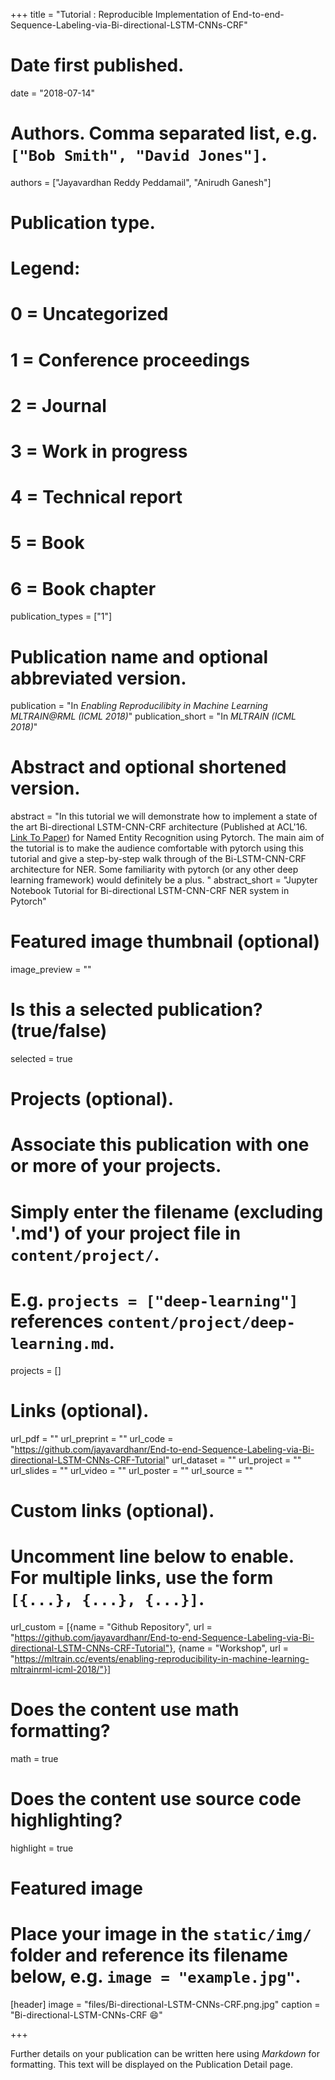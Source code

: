 +++
title = "Tutorial : Reproducible Implementation of End-to-end-Sequence-Labeling-via-Bi-directional-LSTM-CNNs-CRF"

# Date first published.
date = "2018-07-14"

# Authors. Comma separated list, e.g. `["Bob Smith", "David Jones"]`.
authors = ["Jayavardhan Reddy Peddamail", "Anirudh Ganesh"]

# Publication type.
# Legend:
# 0 = Uncategorized
# 1 = Conference proceedings
# 2 = Journal
# 3 = Work in progress
# 4 = Technical report
# 5 = Book
# 6 = Book chapter
publication_types = ["1"]

# Publication name and optional abbreviated version.
publication = "In *Enabling Reproducilibity in Machine Learning MLTRAIN@RML (ICML 2018)*"
publication_short = "In *MLTRAIN (ICML 2018)*"

# Abstract and optional shortened version.
abstract = "In this tutorial we will demonstrate how to implement a state of the art  Bi-directional LSTM-CNN-CRF architecture (Published at ACL'16. [Link To Paper](http://www.aclweb.org/anthology/P16-1101)) for Named Entity Recognition using Pytorch. The main aim of the tutorial is to make the audience comfortable with pytorch using this tutorial and give a step-by-step walk through of the Bi-LSTM-CNN-CRF architecture for NER. Some familiarity with pytorch (or any other deep learning framework) would definitely be a plus. "
abstract_short = "Jupyter Notebook Tutorial for Bi-directional LSTM-CNN-CRF NER system in Pytorch"

# Featured image thumbnail (optional)
image_preview = ""

# Is this a selected publication? (true/false)
selected = true

# Projects (optional).
#   Associate this publication with one or more of your projects.
#   Simply enter the filename (excluding '.md') of your project file in `content/project/`.
#   E.g. `projects = ["deep-learning"]` references `content/project/deep-learning.md`.
projects = []

# Links (optional).
url_pdf = ""
url_preprint = ""
url_code = "https://github.com/jayavardhanr/End-to-end-Sequence-Labeling-via-Bi-directional-LSTM-CNNs-CRF-Tutorial"
url_dataset = ""
url_project = ""
url_slides = ""
url_video = ""
url_poster = ""
url_source = ""

# Custom links (optional).
#   Uncomment line below to enable. For multiple links, use the form `[{...}, {...}, {...}]`.
url_custom = [{name = "Github Repository", url = "https://github.com/jayavardhanr/End-to-end-Sequence-Labeling-via-Bi-directional-LSTM-CNNs-CRF-Tutorial"},
{name = "Workshop", url = "https://mltrain.cc/events/enabling-reproducibility-in-machine-learning-mltrainrml-icml-2018/"}]

# Does the content use math formatting?
math = true

# Does the content use source code highlighting?
highlight = true

# Featured image
# Place your image in the `static/img/` folder and reference its filename below, e.g. `image = "example.jpg"`.
[header]
image = "files/Bi-directional-LSTM-CNNs-CRF.png.jpg"
caption = "Bi-directional-LSTM-CNNs-CRF 😄"

+++

Further details on your publication can be written here using *Markdown* for formatting. This text will be displayed on the Publication Detail page.
